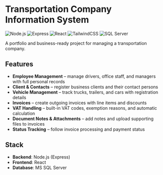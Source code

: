 # Transportation Company Information System

![Node.js](https://img.shields.io/badge/Node.js-18.x-green?logo=node.js)
![Express](https://img.shields.io/badge/Express.js-Backend-lightgrey?logo=express)
![React](https://img.shields.io/badge/React-Frontend-blue?logo=react)
![TailwindCSS](https://img.shields.io/badge/TailwindCSS-Design-38B2AC?logo=tailwind-css)
![SQL Server](https://img.shields.io/badge/SQL%20Server-Database-red?logo=microsoft-sql-server)

A portfolio and business-ready project for managing a transportation company.  

## Features
- **Employee Management** – manage drivers, office staff, and managers with full personal records  
- **Client & Contacts** – register business clients and their contact persons  
- **Vehicle Management** – track trucks, trailers, and cars with registration details  
- **Invoices** – create outgoing invoices with line items and discounts  
- **VAT Handling** – built-in VAT codes, exemption reasons, and automatic calculation  
- **Document Notes & Attachments** – add notes and upload supporting files to invoices  
- **Status Tracking** – follow invoice processing and payment status  

## Stack
- **Backend**: Node.js (Express)  
- **Frontend**: React
- **Database**: MS SQL Server  
